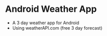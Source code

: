 # Android Weather App

* A 3 day weather app for Android
* Using weatherAPI.com (free 3 day forecast)
